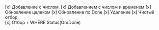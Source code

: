 [x] Добавление с числом.
[x] Добавлением с числом и временем
[x] Обновление целеком
[x] Обновление по Done
[x] Удаление
[x] Чистый отбор    
[x] Отбор + WHERE Status(On/Done)  